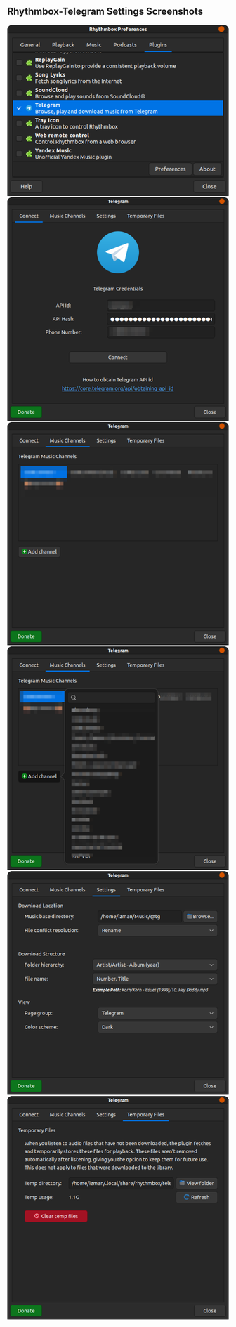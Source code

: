 ## Rhythmbox-Telegram Settings Screenshots

[//]: # (![Telegram playlist in Rhythmbox]&#40;screenshots/playlist.png&#41;)
[//]: # (![Telegram Authorization - Entering code]&#40;screenshots/code.png&#41;)
![Rhythmbox settings - Enabling Telegram plugin](settings.png)
![Rhythmbox-Telegram Settings - Connect](prefs-2.png)
![Rhythmbox-Telegram Settings - View Channels](prefs-4.png)
![Rhythmbox-Telegram Settings - Add Channels](prefs-3.png)
![Rhythmbox-Telegram Settings - Base Settings](prefs-5.png)
![Rhythmbox-Telegram Settings - Temporary Files](prefs-6.png)
